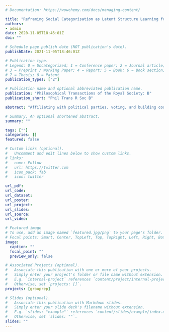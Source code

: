 ```yaml
---
# Documentation: https://wowchemy.com/docs/managing-content/

title: "Reframing Social Categorisation as Latent Structure Learning for Understanding Political Behaviour"
authors: 
- admin
date: 2020-11-05T18:46:01Z
doi: ""

# Schedule page publish date (NOT publication's date).
publishDate: 2021-11-05T18:46:01Z

# Publication type.
# Legend: 0 = Uncategorized; 1 = Conference paper; 2 = Journal article;
# 3 = Preprint / Working Paper; 4 = Report; 5 = Book; 6 = Book section;
# 7 = Thesis; 8 = Patent
publication_types: ["2"]

# Publication name and optional abbreviated publication name.
publication: "Philosophical Transactions of the Royal Society: B"
publication_short: "Phil Trans R Soc B"

abstract: "Affiliating with political parties, voting, and building coalitions all contribute to the functioning of our political systems. One core component of this is social categorisation—being able to recognise others as fellow in-group members or members of the out-group. Without this capacity, we would be unable to coordinate with in-group members or avoid out-group members. Past research in social psychology and cognitive neuroscience examining social categorisation has suggested that one way to identify in-group members may be to directly compute the similarity between oneself and the target (dyadic similarity). This model, however, does not account for the fact that the group membership brought to bear is context-dependent. This review argues that a more comprehensive understanding of how we build representations of social categories (and the subsequent impact on our behaviours) must first expand our conceptualisation of social categorisation beyond simple dyadic similarity. Further, a generalisable account of social categorisation must also provide domain-general, quantitative predictions for us to test hypotheses about social categorisation. Here, we introduce an alternative model—one in which we infer latent groups of people through latent structure learning. We examine experimental evidence for this account and discuss potential implications for understanding the political mind."

# Summary. An optional shortened abstract.
summary: ""

tags: [""]
categories: []
featured: false

# Custom links (optional).
#   Uncomment and edit lines below to show custom links.
# links:
# - name: Follow
#   url: https://twitter.com
#   icon_pack: fab
#   icon: twitter

url_pdf:
url_code:
url_dataset:
url_poster:
url_project:
url_slides:
url_source:
url_video:

# Featured image
# To use, add an image named `featured.jpg/png` to your page's folder. 
# Focal points: Smart, Center, TopLeft, Top, TopRight, Left, Right, BottomLeft, Bottom, BottomRight.
image:
  caption: ""
  focal_point: ""
  preview_only: false

# Associated Projects (optional).
#   Associate this publication with one or more of your projects.
#   Simply enter your project's folder or file name without extension.
#   E.g. `internal-project` references `content/project/internal-project/index.md`.
#   Otherwise, set `projects: []`.
projects: [grouprep]

# Slides (optional).
#   Associate this publication with Markdown slides.
#   Simply enter your slide deck's filename without extension.
#   E.g. `slides: "example"` references `content/slides/example/index.md`.
#   Otherwise, set `slides: ""`.
slides: ""
---
```

